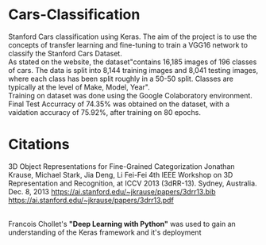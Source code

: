 # Cars-Classification
Stanford Cars classification using Keras. The aim of the project is to use the concepts of transfer learning and fine-tuning to train a VGG16 network to classify the Stanford Cars Dataset.<br />
As stated on the website, the dataset"contains 16,185 images of 196 classes of cars. The data is split into 8,144 training images and 8,041 testing images, where each class has been split roughly in a 50-50 split. Classes are typically at the level of Make, Model, Year".<br />
Training on dataset was done using the Google Colaboratory environment.
Final Test Accurracy of 74.35% was obtained on the dataset, with a vaidation accuracy of 75.92%, after training on 80 epochs.


# Citations
   3D Object Representations for Fine-Grained Categorization
   Jonathan Krause, Michael Stark, Jia Deng, Li Fei-Fei
   4th IEEE Workshop on 3D Representation and Recognition, at ICCV 2013 (3dRR-13). Sydney, Australia. Dec. 8, 2013
    https://ai.stanford.edu/~jkrause/papers/3drr13.bib<br />
    https://ai.stanford.edu/~jkrause/papers/3drr13.pdf<br /><br />
   
   
   Francois Chollet's **"Deep Learning with Python"** was used to gain an understanding of the Keras framework and it's deployment
